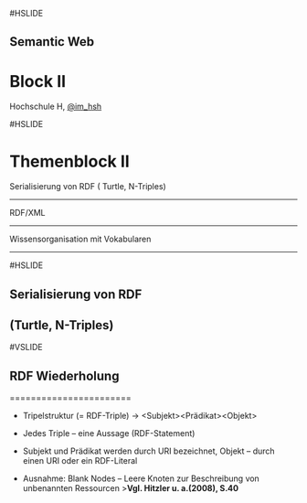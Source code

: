 #HSLIDE

## Semantic Web
# Block II

Hochschule H,
[@im_hsh](https://twitter.com/im_hsh)

#HSLIDE

__**Themenblock II**__
======================

   Serialisierung von RDF ( Turtle, N-Triples) 

   -------------------------------------------- 
   RDF/XML

   -------------------------------------------- 
   Wissensorganisation mit Vokabularen

   -------------------------------------------- 


#HSLIDE

## Serialisierung von RDF 
##      (Turtle, N-Triples) 

#VSLIDE

## **RDF Wiederholung**
=======================

   * Tripelstruktur (= RDF-Triple) -> \<Subjekt><Prädikat>\<Objekt>
   
   * Jedes Triple – eine Aussage (RDF-Statement)
   
   * Subjekt und Prädikat werden durch URI bezeichnet, Objekt – durch einen URI oder ein RDF-Literal
   
   * Ausnahme: Blank Nodes – Leere Knoten zur Beschreibung von unbenannten Ressourcen >**Vgl. Hitzler u. a.(2008), S.40**

